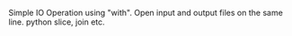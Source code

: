 Simple IO Operation using "with".
Open input and output files on the same line.
python slice, join etc.
